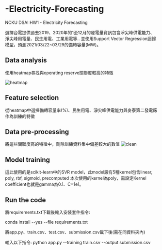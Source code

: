 
# -Electricity-Forecasting

NCKU DSAI HW1 - Electricity Forecasting

選擇台電提供過去2019、2020年的1至12月的發電量資訊包含淨尖峰供電能力、淨尖峰用電量、民生用電、工業用電等..
並使用Support Vector Regression迴歸模型，預測2021/03/22~03/29的備轉容量(MW)。

## Data analysis ##
使用heatmap尋找與operating reserve關聯度較高的特徵

![heatmap](https://user-images.githubusercontent.com/63357025/111800306-c7cf6900-8906-11eb-94db-4adac1107136.jpeg)

## Feature selection ##
從heatmap中選擇備轉容量率(%)、民生用電、淨尖峰供電能力與麥寮第二發電廠作為訓練的特徵

## Data pre-processing ##
將這些關聯度高的特徵中，刪除訓練資料集中偏差較大的數值
![clean](https://user-images.githubusercontent.com/63357025/111805766-4da1e300-890c-11eb-8afa-6b268e1b3876.png)

## Model training ##
這此使用的是scikit-learn中的SVR model，此model設有5種kernel包含linear, poly, rbf, sigmoid, precomputed
本次使用的kernel為poly，需設定Kernel coefficient也就是gamma為0.1、C=1e1。



## Run the code ##
將requirements.txt下載後輸入安裝套件指令:

conda install --yes --file requirements.txt

將app.py、train.csv、test.csv、submission.csv載下後(需在同資料夾內)

輸入以下指令:
python app.py --training train.csv --output submission.csv

